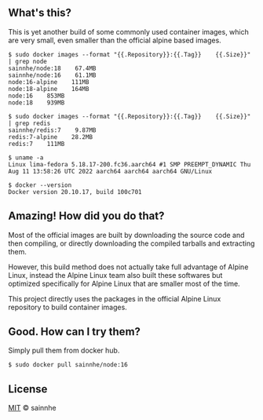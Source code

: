## What's this?

This is yet another build of some commonly used container images, which are very small, even smaller than the official alpine based images.

```shell
$ sudo docker images --format "{{.Repository}}:{{.Tag}}    {{.Size}}" | grep node
sainnhe/node:18    67.4MB
sainnhe/node:16    61.1MB
node:16-alpine    111MB
node:18-alpine    164MB
node:16    853MB
node:18    939MB

$ sudo docker images --format "{{.Repository}}:{{.Tag}}    {{.Size}}" | grep redis
sainnhe/redis:7    9.87MB
redis:7-alpine    28.2MB
redis:7    111MB

$ uname -a
Linux lima-fedora 5.18.17-200.fc36.aarch64 #1 SMP PREEMPT_DYNAMIC Thu Aug 11 13:58:26 UTC 2022 aarch64 aarch64 aarch64 GNU/Linux

$ docker --version
Docker version 20.10.17, build 100c701
```

## Amazing! How did you do that?

Most of the official images are built by downloading the source code and then compiling, or directly downloading the compiled tarballs and extracting them.

However, this build method does not actually take full advantage of Alpine Linux, instead the Alpine Linux team also built these softwares but optimized specifically for Alpine Linux that are smaller most of the time.

This project directly uses the packages in the official Alpine Linux repository to build container images.

## Good. How can I try them?

Simply pull them from docker hub.

```shell
$ sudo docker pull sainnhe/node:16
```

## License

[MIT](./LICENSE) © sainnhe
